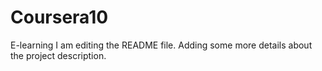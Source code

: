 # Coursera10
E-learning
I am editing the README file. Adding some more details about the project description.

